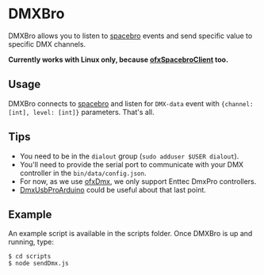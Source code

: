 # DMXBro

DMXBro allows you to listen to [spacebro](https://github.com/soixantecircuits/spacebro) events and send specific value to specific DMX channels.

**Currently works with Linux only, because [ofxSpacebroClient](https://github.com/soixantecircuits/ofxSpacebroClient) too.**

## Usage

DMXBro connects to [spacebro](https://github.com/soixantecircuits/spacebro) and listen for `DMX-data` event with `{channel: [int], level: [int]}` parameters. That's all.

## Tips

- You need to be in the `dialout` group (`sudo adduser $USER dialout`).
- You'll need to provide the serial port to communicate with your DMX controller in the `bin/data/config.json`.
- For now, as we use [ofxDmx](https://github.com/kylemcdonald/ofxDmx), we only support Enttec DmxPro controllers.
- [DmxUsbProArduino](https://github.com/emmanuelgeoffray/DmxUsbProArduino) could be useful about that last point.

## Example

An example script is available in the scripts folder. Once DMXBro is up and running, type:

```
$ cd scripts
$ node sendDmx.js
```
